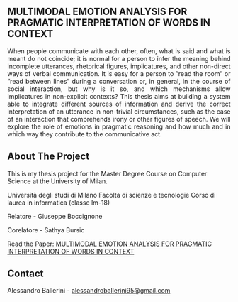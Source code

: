 <!-- TITLE -->
## MULTIMODAL EMOTION ANALYSIS FOR PRAGMATIC INTERPRETATION OF WORDS IN CONTEXT
<div align="center">
<p align="justify">
When people communicate with each other, often, what is said and what is meant
do not coincide; it is normal for a person to infer the meaning behind incomplete
utterances, rhetorical figures, implicatures, and other non-direct ways of verbal communication. It is easy for a person to ”read the room” or ”read between lines” during a conversation or, in general, in the course of social interaction, but why is it so, and which mechanisms allow implicatures in non-explicit contexts? This thesis aims at building a system able to integrate different sources of information and derive the correct interpretation of an utterance in non-trivial circumstances, such as the case of an interaction that comprehends irony or other figures of speech. We will explore the role of emotions in pragmatic reasoning and how much and in which way they contribute to the communicative act.
</p>
</div>

<!-- ABOUT THE PROJECT -->
## About The Project
This is my thesis project  for the Master Degree Course on Computer Science at the University of Milan.

Università degli studi di Milano
Facoltà di scienze e tecnologie
Corso di laurea in informatica (classe lm-18)

Relatore -  Giuseppe Boccignone

Corelatore - Sathya Bursic

Read the Paper: [MULTIMODAL EMOTION ANALYSIS FOR PRAGMATIC INTERPRETATION OF WORDS IN CONTEXT](https://github.com/Ale-Ba2lero/Multimodal-Emotion-Analysis/blob/main/MULTIMODAL%20EMOTION%20ANALYSIS.pdf)


<!-- CONTACT -->
## Contact

Alessandro Ballerini - alessandroballerini95@gmail.com
